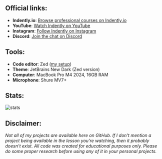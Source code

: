 ## Official links:
- **Indently.io**: [Browse professional courses on Indently.io](https://indently.io)
- **YouTube**: [Watch Indently on YouTube](https://www.youtube.com/@Indently)
- **Instagram**: [Follow Indently on Instagram](https://www.instagram.com/indentlyreels/)
- **Discord**: [Join the chat on Discord](https://discord.com/invite/FRwxrAKw9Z)


## Tools:
- **Code editor**: Zed ([my setup](https://github.com/indently/zed_setup/blob/main/settings.json))
- **Theme**: JetBrains New Dark (Zed version)
- **Computer**: MacBook Pro M4 2024, 16GB RAM
- **Microphone**: Shure MV7+

## Stats:
<p align="left">
  <img src="https://github-readme-stats.vercel.app/api?username=indently&show_icons=true&theme=radical" alt="stats"/>
</p>

## Disclaimer:
_Not all of my projects are available here on GitHub. If I don't mention a project being available in the lesson you're watching, then it probably doesn't exist. All code was created for educational purposes only. Please do some proper research before using any of it in your personal projects._

